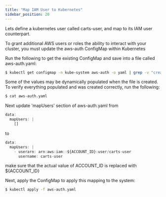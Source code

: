 ```yaml
---
title: "Map IAM User to Kubernetes"
sidebar_position: 20
---
```


Lets define a kubernetes user called carts-user, and map to its IAM user counterpart.

To grant additional AWS users or roles the ability to interact with your cluster, you must update the aws-auth ConfigMap within Kubernetes

Run the following to get the existing ConfigMap and save into a file called aws-auth.yaml:

```bash test=false
$ kubectl get configmap -n kube-system aws-auth -o yaml | grep -v "creationTimestamp\|resourceVersion\|selfLink\|uid" | sed '/^  annotations:/,+2 d' > aws-auth.yaml

```
Some of the values may be dynamically populated when the file is created. To verify everything populated and was created correctly, run the following:

```bash test=false
$ cat aws-auth.yaml

```

Next update 'mapUsers' section of aws-auth.yaml from

```js
data:
  mapUsers: |
    []
```
to

```js
data:
  mapUsers: |
    - userarn: arn:aws:iam::${ACCOUNT_ID}:user/carts-user
      username: carts-user

```
make sure that the actual value of ACCOUNT_ID is replaced with ${ACCOUNT_ID}


Next, apply the ConfigMap to apply this mapping to the system:

```bash test=false
$ kubectl apply -f aws-auth.yaml
```